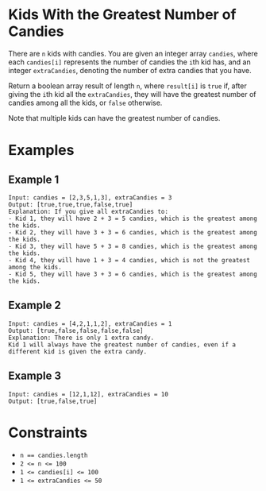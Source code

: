 # Kids With the Greatest Number of Candies

There are `n` kids with candies. You are given an integer array `candies`, where each `candies[i]` represents the number of candies the `i`th kid has, and an integer `extraCandies`, denoting the number of extra candies that you have.

Return a boolean array result of length `n`, where `result[i]` is `true` if, after giving the `i`th kid all the `extraCandies`, they will have the greatest number of candies among all the kids, or `false` otherwise.

Note that multiple kids can have the greatest number of candies.

# Examples

## Example 1

```text
Input: candies = [2,3,5,1,3], extraCandies = 3
Output: [true,true,true,false,true]
Explanation: If you give all extraCandies to:
- Kid 1, they will have 2 + 3 = 5 candies, which is the greatest among the kids.
- Kid 2, they will have 3 + 3 = 6 candies, which is the greatest among the kids.
- Kid 3, they will have 5 + 3 = 8 candies, which is the greatest among the kids.
- Kid 4, they will have 1 + 3 = 4 candies, which is not the greatest among the kids.
- Kid 5, they will have 3 + 3 = 6 candies, which is the greatest among the kids.
```

## Example 2

```text
Input: candies = [4,2,1,1,2], extraCandies = 1
Output: [true,false,false,false,false]
Explanation: There is only 1 extra candy.
Kid 1 will always have the greatest number of candies, even if a different kid is given the extra candy.
```

## Example 3

```text
Input: candies = [12,1,12], extraCandies = 10
Output: [true,false,true]
```

# Constraints

- `n == candies.length`
- `2 <= n <= 100`
- `1 <= candies[i] <= 100`
- `1 <= extraCandies <= 50`
